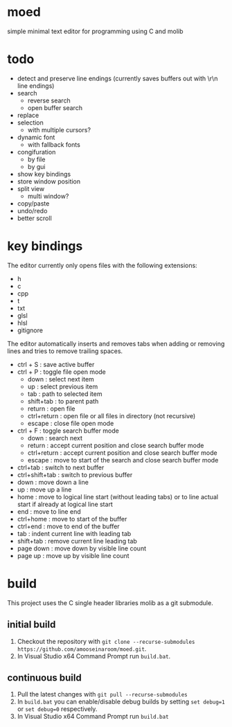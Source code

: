# moed
simple minimal text editor for programming using C and molib

# todo

- detect and preserve line endings (currently saves buffers out with \r\n line endings)
- search
  - reverse search
  - open buffer search
- replace
- selection
    - with multiple cursors?
- dynamic font
  - with fallback fonts
- congifuration
  - by file
  - by gui
- show key bindings
- store window position
- split view
  - multi window?
- copy/paste
- undo/redo
- better scroll

# key bindings

The editor currently only opens files with the following extensions:
- h
- c
- cpp
- t
- txt
- glsl
- hlsl
- gitignore

The editor automatically inserts and removes tabs when adding or removing lines and tries to remove trailing spaces.

- ctrl + S : save active buffer
- ctrl + P : toggle file open mode
  - down : select next item
  - up : select previous item
  - tab : path to selected item
  - shift+tab : to parent path
  - return : open file
  - ctrl+return : open file or all files in directory (not recursive)
  - escape : close file open mode
- ctrl + F : toggle search buffer mode
  - down : search next    
  - return : accept current position and close search buffer mode
  - ctrl+return : accept current position and close search buffer mode
  - escape : move to start of the search and close search buffer mode
- ctrl+tab : switch to next buffer
- ctrl+shift+tab : switch to previous buffer
- down : move down a line
- up : move up a line
- home : move to logical line start (without leading tabs) or to line actual start if already at logical line start
- end : move to line end
- ctrl+home : move to start of the buffer
- ctrl+end : move to end of the buffer
- tab : indent current line with leading tab
- shift+tab : remove current line leading tab
- page down : move down by visible line count
- page up : move up by visible line count

# build
This project uses the C single header libraries molib as a git submodule.

## initial build
1. Checkout the repository with `git clone --recurse-submodules https://github.com/amooseinaroom/moed.git`.
2. In Visual Studio x64 Command Prompt run `build.bat`.

## continuous build
1. Pull the latest changes with `git pull --recurse-submodules`
4. In `build.bat` you can enable/disable debug builds by setting `set debug=1` or `set debug=0` respectively.
5. In Visual Studio x64 Command Prompt run `build.bat`

